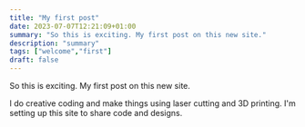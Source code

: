 ```yaml
---
title: "My first post"
date: 2023-07-07T12:21:09+01:00
summary: "So this is exciting. My first post on this new site."
description: "summary"
tags: ["welcome","first"]
draft: false
---
```


So this is exciting. My first post on this new site. 

I do creative coding and make things using laser cutting and 3D printing. I'm setting up this site to share code and designs. 


